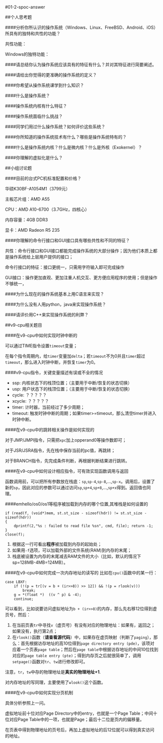 #01-2-spoc-answer

##个人思考题

####分析你所认识的操作系统（Windows、Linux、FreeBSD、Android、iOS）所具有的独特和共性的功能？

共性功能：

Windows的独特功能：

####请总结你认为操作系统应该具有的特征有什么？并对其特征进行简要阐述。

####请给出你觉得的更准确的操作系统的定义？

####你希望从操作系统课学到什么知识？

####什么是操作系统？

####操作系统内核有什么特征？

####操作系统面临什么挑战？

####同学们用过什么操作系统？如何评价这些系统？

####你所知道的操作系统技术有什么？哪些是操作系统特有的？

####什么是操作系统内核？什么是微内核？什么是外核（Exokernel）？

####你理解的虚拟化是什么？


##小组讨论题

####目前的台式PC机标准配置和价格？

华硕K30BF-A1054M1（3799元）

主板芯片组：AMD A55

CPU：AMD A10-6700（3.7GHz，四核心）

内存容量：4GB DDR3

显卡：AMD Radeon R5 235

####你理解的命令行接口和GUI接口具有哪些共性和不同的特征？

共性：命令行接口和GUI接口都能完成操作系统的大部分操作；因为他们本质上都是操作系统给上层用户提供的接口；

命令行接口的特征：接口更统一，只需用字符输入即可完成操作

GUI接口：操作更加直观、更加注重人机交互、更方便应用程序的使用；但是操作不够统一，

####为什么现在的操作系统基本上用C语言来实现？

####为什么没有人用python，java来实现操作系统？

####请评价用C++来实现操作系统的利弊？

##v9-cpu相关题目

####在v9-cpu中如何实现时钟中断的

可以通过TIME指令设置`timeout`变量；

在每个指令周期内，给`timer`变量加`delta`；若`timeout`不为0并且`timer`超过`timeout`，那么进入时钟中断，并恢复`timer`为0。

####v9-cpu指令，关键变量描述有误或不全的情况

- ssp: 内核状态下的栈顶位置；（主要用于中断/恢复的状态切换）
- usp: 用户状态下的栈顶位置；（主要用于中断/恢复的状态切换）
- cycle: ？？？？？
- xcycle: ？？？？？
- timer: 计时器，当前经过了多少周期；
- timeout: 触发时钟中断的周期；如果timer>=timeout，那么清空timer并进入时钟中断。

####在v9-cpu中的跳转相关操作是如何实现的

对于JMP/JMPI指令，只需把`xpc`加上opperand0等操作数即可；

对于JSR/JSRA指令，先在栈中保存当前的pc值，再跳转；

对于BRANCH指令，先完成条件判断，再根据判断结果进行跳转。

####在v9-cpu中如何设计相应指令，可有效实现函数调用与返回

函数调用前，可以把所有参数放在栈底：`sp`,`sp-4`,`sp-8`,...,`sp-x`。调用后，设置了新的`sp`，因此对应的参数可以通过访问`sp`,`sp+4`,`sp+8`,...,`sp+x`得到。返回值也同理。

####emhello/os0/os1等程序被加载到内存的哪个位置,其堆栈是如何设置的

	if (read(f, (void*)mem, st.st_size - sizeof(hdr)) != st.st_size - sizeof(hdr)) 
	{ 
		dprintf(2,"%s : failed to read file %sn", cmd, file); return -1; 
	}
	close(f);
	
1. 根据这一行可看出**程序**被加载到内存的起始处；
2. 如果用`-f`选项，可以加载外部的文件系统(RAM)到内存的末尾；
3. 栈底被设置为内存的末尾减去RAM文件的大小（比如，默认的情况下sp=128MB-4MB=124MB）。

####在v9-cpu中如何完成一次内存地址的读写的
比如在`cpu()`函数中的某一行：

	case LBXF:
		if (!(p = tr[(v = b + (ir>>8)) >> 12]) && !(p = rlook(v)))
			break;
		g = *(float *)  ((v ^ p) & -4);
		continue;

可以看到，比如说要访问虚拟地址为`b + (ir>>8)`的内存，那么先右移12位得到虚页号，然后：

1. 在当前页表`tr`中寻找`v`（虚页号）有没有对应的物理地址：如果有，返回之；如果没有，执行第2点；
2. 在`rlook()`函数（**请查看源代码**）中，如果存在虚页映射（判断了`paging`），那么：首先根据访存地址的高10位得到`page directory entry (pde)`，该项对应着一个页表`page table`；然后在`page table`中根据访存地址的中间10位找到对应的`page table entry (pte)`；得到内存页之后就很简单了，调用`setpage()`函数对`tr`、`tw`进行修改即可。

注意，`tr`，`tw`中存的物理地址是**真实的物理地址+1**.

对内存地址的写同理，主要使用了`wlook()`这个函数。

####在v9-cpu中如何实现分页机制

具体分析参照上一问。

虚拟地址前十位对应Page Directory中的entry，也就是一个Page Table；中间十位对应Page Table中的一项，也就是Page；最后十二位是页内的偏移量。

在页表中得到物理地址的页号后，再加上虚拟地址的后12位就可以得到真实访问的地址。



